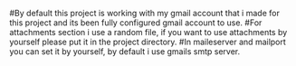 #By default this project is working with my gmail account that i made for this project and its been fully configured gmail account to use.
#For attachments section i use a random file, if you want to use attachments by yourself please put it in the project directory.
#In maileserver and mailport you can set it by yourself, by default i use gmails smtp server.
